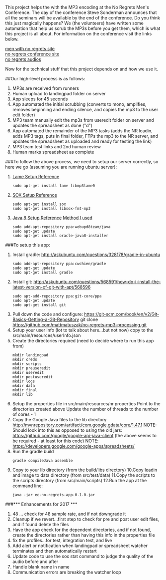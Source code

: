 This project helps the with the MP3 encoding at the No Regrets Men's Conference.  The day of the conference Steve Sonderman announces that all the seminars will be available by the end of the conference.  Do you think this just magically happens?  We (the volunteers) have written some automation that help us scrub the MP3s before you get them, which is what this project is all about.  For information on the conference visit the links below.

[men with no regrets site](http://www.menwithnoregrets.org)<br />
[no regrets conference site](http://www.noregretsconference.org)<br />
[no regrets audios](http://www.noregretsconference.org/audio)<br />

Now for the technical stuff that this project depends on and how we use it.

##Our high-level process is as follows:

1. MP3s are received from runners
2. Human upload to landingpad folder on server
3. App sleeps for 45 seconds
4. App automated the initial scrubbing (converts to mono, amplifies, removes beginning and ending silence, and copies the mp3 to the user edit folder)
5. MP3 team manually edit the mp3s from useredit folder on server and updates the spreadsheet as done ("d")
6. App automated the remainder of the MP3 tasks (adds the NR leadin, adds MP3 tags, puts in final folder, FTPs the mp3 to the NR server, and updates the spreadsheet as uploaded and ready for testing the link)
7. MP3 team test links and 2nd human review
8. Human marks spreadsheet as complete

###To follow the above process, we need to setup our server correctly, so here we go (assuming you are running ubuntu server):

1. [Lame Setup Reference](http://wiki.audacityteam.org/wiki/Lame_Installation)<br />
   ```
   sudo apt-get install lame libmp3lame0
   ```
2. [SOX Setup Reference](http://superuser.com/questions/421153/how-to-add-a-mp3-handler-to-sox/421168)<br />
   ```
   sudo apt-get install sox
   sudo apt-get install libsox-fmt-mp3
   ```
3. [Java 8 Setup Reference](https://help.ubuntu.com/community/Java#Oracle_Java_8)
   [Method I used](http://www.webupd8.org/2012/09/install-oracle-java-8-in-ubuntu-via-ppa.html)<br />
   ```
   sudo add-apt-repository ppa:webupd8team/java
   sudo apt-get update
   sudo apt-get install oracle-java8-installer
   ```

###To setup this app:

1. Install gradle: http://askubuntu.com/questions/328178/gradle-in-ubuntu<br />
   ```
   sudo add-apt-repository ppa:cwchien/gradle
   sudo apt-get update
   sudo apt-get install gradle
   ```
2. Install git: http://askubuntu.com/questions/568591/how-do-i-install-the-latest-version-of-git-with-apt/568596<br />
   ```
   sudo apt-add-repository ppa:git-core/ppa
   sudo apt-get update
   sudo apt-get install git
   ```
3. Pull down the code and configure: https://git-scm.com/book/en/v2/Git-Basics-Getting-a-Git-Repository
   git clone https://github.com/mattmatuszak/no-regrets-mp3-processing.git
4. Setup your user info (lot to talk about here...but not now)
   copy to the src/main/resources/userInfo.json
5. Create the directories required (need to decide where to run this app from)<br />
   ```
   mkdir landingpad
   mkdir creds
   mkdir scripts
   mkdir preuseredit
   mkdir useredit
   mkdir postuseredit
   mkdir logs
   mkdir data
   mkdir final
   mkdir lib
   ```
6. Setup the properties file in src/main/resources/nr.properties
   Point to the directories created above
   Update the number of threads to the number of cores - 1 
7. Copy the Google Java files to the lib directory
   http://mvnrepository.com/artifact/com.google.gdata/core/1.47.1
   NOTE: Should look into this as opposed to using the old jars: https://github.com/google/google-api-java-client (the above seems to be required - at least for this code)
   NOTE: https://developers.google.com/google-apps/spreadsheets/
8. Run the gradle build<br />
   ```
   gradle compileJava assemble
   ```
9. Copy to your lib directory (from the build/libs directory)
10.Copy leadin and image to data directory (from src/test/data)
11.Copy the scripts to the scripts directory (from src/main/scripts)
12.Run the app at the command line:<br />
   ```
   java -jar ec-no-regrets-app-0.1.0.jar
   ```


###*** Enhancements for 2017 ***
1. 48 ... check for 48 sample rate, and if not downgrade it
2. Cleanup if we revert...first step to check for pre and post user edit files, and if found delete the files
3. Have the app check for the dependent directories, and if not found, create the directories rather than having this info in the properties file
4. fix the profiles...for test, integration test, and live
5. Add alert or notification when landingpad or spreadsheet watcher terminates and then automatically restart
6. Update code to use the sox stat command to judge the quality of the audio before and after
7. Handle blank name in name
8. Communication errors are breaking the watcher loop
